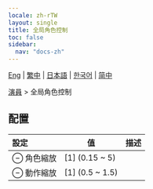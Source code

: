 ```yaml
---
locale: zh-rTW
layout: single
title: 全局角色控制
toc: false
sidebar:
  nav: "docs-zh"
---
```

[Eng](/dancexr/menu/2025.5/actors/global_actor_control) | [繁中](/tw/dancexr/menu/2025.5/actors/global_actor_control) | [日本語](/jp/dancexr/menu/2025.5/actors/global_actor_control) | [한국어](/kr/dancexr/menu/2025.5/actors/global_actor_control) | [简中](/zh/dancexr/menu/2025.5/actors/global_actor_control)

[演員](../menu#演員) > 全局角色控制

## 配置

| 設定 | 值 | 描述 |
| :--- | --- | :--- |
| ⊖ 角色縮放 | [1] (0.15 ~ 5) | 
| ⊖ 動作縮放 | [1] (0.5 ~ 1.5) | 
